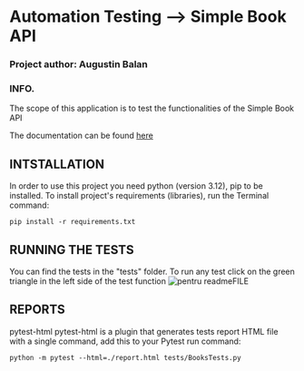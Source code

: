 # Automation Testing --> Simple Book API

### Project author: Augustin Balan

### INFO.
The scope of this application is to test the functionalities of the Simple Book API

The documentation can be found [here](https://github.com/vdespa/introduction-to-postman-course/blob/main/simple-books-api.md) 

## INTSTALLATION
In order to use this project you need python (version 3.12), pip to be installed. 
To install project's requirements (libraries), run the Terminal command:

`pip install -r requirements.txt`

## RUNNING THE TESTS
You can find the tests in the "tests" folder. To run any test click on the green triangle in the left side of the test function ![pentru readmeFILE](https://github.com/AugustinIonutz/SIMPLE_BOOK_API_AUTOMATION_TESTING/assets/164404789/14319feb-4de9-4dd0-a9ba-a944bc42030f)


## REPORTS

pytest-html
pytest-html is a plugin that generates tests report HTML file with a single command, add this to your Pytest run command:

`python -m pytest --html=./report.html tests/BooksTests.py`
